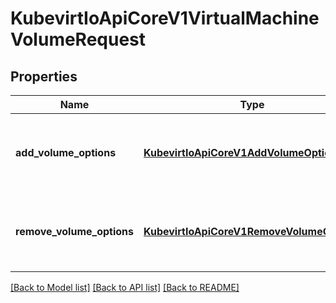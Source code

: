 # KubevirtIoApiCoreV1VirtualMachineVolumeRequest

## Properties
Name | Type | Description | Notes
------------ | ------------- | ------------- | -------------
**add_volume_options** | [**KubevirtIoApiCoreV1AddVolumeOptions**](KubevirtIoApiCoreV1AddVolumeOptions.md) | AddVolumeOptions when set indicates a volume should be added. The details within this field specify how to add the volume | [optional] 
**remove_volume_options** | [**KubevirtIoApiCoreV1RemoveVolumeOptions**](KubevirtIoApiCoreV1RemoveVolumeOptions.md) | RemoveVolumeOptions when set indicates a volume should be removed. The details within this field specify how to add the volume | [optional] 

[[Back to Model list]](../README.md#documentation-for-models) [[Back to API list]](../README.md#documentation-for-api-endpoints) [[Back to README]](../README.md)


